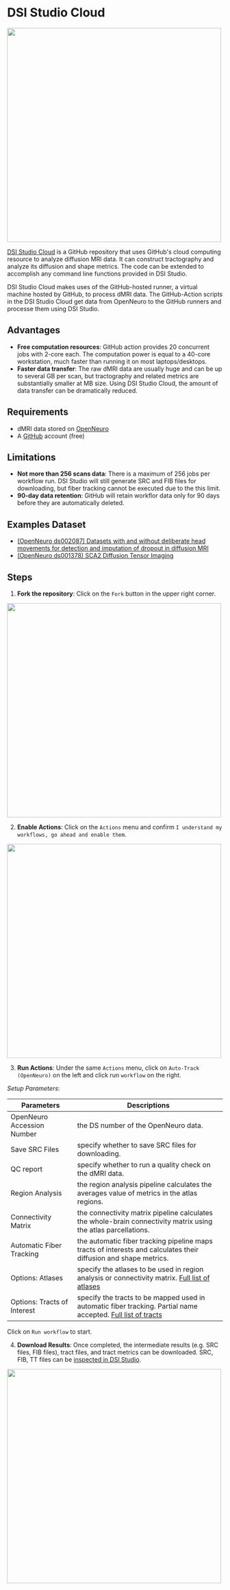 # DSI Studio Cloud

<img src="https://user-images.githubusercontent.com/275569/166306915-3253113f-fe69-48bb-91a9-000cf5ae6822.png" width=500>

[DSI Studio Cloud](https://github.com/frankyeh/DSI-Studio-Cloud) is a GitHub repository that uses GitHub's cloud computing resource to analyze diffusion MRI data. It can construct tractography and analyze its diffusion and shape metrics. The code can be extended to accomplish any command line functions provided in DSI Studio.

DSI Studio Cloud makes uses of the GitHub-hosted runner, a virtual machine hosted by GitHub, to process dMRI data. The GitHub-Action scripts in the DSI Studio Cloud get data from OpenNeuro to the GitHub runners and processe them using DSI Studio.

## Advantages

- **Free computation resources**: GitHub action provides 20 concurrent jobs with 2-core each. The computation power is equal to a 40-core workstation, much faster than running it on most laptops/desktops.
- **Faster data transfer**: The raw dMRI data are usually huge and can be up to several GB per scan, but tractography and related metrics are substantially smaller at MB size. Using DSI Studio Cloud, the amount of data transfer can be dramatically reduced. 

## Requirements 

- dMRI data stored on [OpenNeuro](https://openneuro.org/)
- A [GitHub](https://github.com/) account (free)

## Limitations

- **Not more than 256 scans data**: There is a maximum of 256 jobs per workflow run. DSI Studio will still generate SRC and FIB files for downloading, but fiber tracking cannot be executed due to the this limit.
- **90-day data retention**: GitHub will retain workflor data only for 90 days before they are automatically deleted.

## Examples Dataset

- [(OpenNeuro ds002087) Datasets with and without deliberate head movements for detection and imputation of dropout in diffusion MRI](https://openneuro.org/datasets/ds002087/versions/1.0.0)
- [(OpenNeuro ds001378) SCA2 Diffusion Tensor Imaging](https://openneuro.org/datasets/ds001378/versions/1.0.0)


## Steps

1. **Fork the repository**: Click on the `Fork` button in the upper right corner.

<img src="https://user-images.githubusercontent.com/275569/157307065-a172c393-a4db-4cf3-92c8-b4482619a0e7.png" width=500>

2. **Enable Actions**: Click on the `Actions` menu and confirm `I understand my workflows, go ahead and enable them`. 

<img src="https://user-images.githubusercontent.com/275569/157596167-7d9ee687-2633-4d48-ba5f-c12c62b04b35.png" width=500>

3. **Run Actions**: Under the same `Actions` menu, click on `Auto-Track (OpenNeuro)` on the left and click run `workflow` on the right. 

*Setup Parameters*:

|Parameters | Descriptions |
|-----------|---------------|
| OpenNeuro Accession Number | the DS number of the OpenNeuro data. |
| Save SRC Files | specify whether to save SRC files for downloading. |
| QC report | specify whether to run a quality check on the dMRI data. |
| Region Analysis | the region analysis pipeline calculates the averages value of metrics in the atlas regions. | 
| Connectivity Matrix | the connectivity matrix pipeline calculates the whole-brain connectivity matrix using the atlas parcellations. | 
| Automatic Fiber Tracking | the automatic fiber tracking pipeline maps tracts of interests and calculates their diffusion and shape metrics. | 
| Options: Atlases | specify the atlases to be used in region analysis or connectivity matrix. [Full list of atlases](https://github.com/frankyeh/DSI-Studio-atlas/tree/main/ICBM152)  |
| Options: Tracts of Interest | specify the tracts to be mapped used in automatic fiber tracking. Partial name accepted. [Full list of tracts](https://github.com/frankyeh/DSI-Studio-atlas/blob/main/ICBM152/ICBM152.tt.gz.txt)|

Click on `Run workflow` to start. 

4. **Download Results**: Once completed, the intermediate results (e.g. SRC files, FIB files), tract files, and tract metrics can be downloaded. SRC, FIB, TT files  can be [inspected in DSI Studio](https://dsi-studio.labsolver.org/doc/gui_t3_whole_brain.html).

<img src="https://user-images.githubusercontent.com/275569/157700442-6fae3601-9208-4607-af56-eb4b44d43877.png" width=500>
